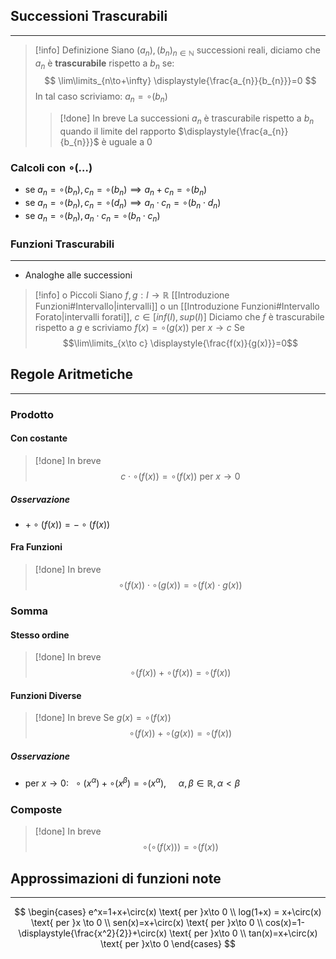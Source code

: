 ## Successioni Trascurabili
---
>[!info] Definizione
>Siano $(a_{n}),(b_{n})_{n\in\mathbb{N}}$ successioni reali, diciamo che $a_{n}$ è **trascurabile** rispetto a $b_{n}$ se:
> $$
\lim\limits_{n\to+\infty} \displaystyle{\frac{a_{n}}{b_{n}}}=0
>$$
>In tal caso scriviamo:
>$a_{n}=\circ (b_{n})$
>>[!done] In breve
>>La successioni $a_{n}$ è trascurabile rispetto a $b_{n}$ quando il limite del rapporto $\displaystyle{\frac{a_{n}}{b_{n}}}$ è uguale a $0$

### Calcoli con $\circ (\dots)$
- se $a_{n}=\circ(b_{n}),c_{n}=\circ(b_{n}) \implies a_{n}+c_{n}=\circ(b_{n})$
- se $a_{n}=\circ (b_{n}),c_{n}=\circ (d_{n})\implies a_{n}\cdot c_{n}=\circ (b_{n}\cdot d_{n})$
- se $a_{n}=\circ (b_{n}),a_{n}\cdot c_{n}=\circ (b_{n}\cdot c_{n})$

### Funzioni Trascurabili
---
- Analoghe alle successioni
>[!info] o Piccoli
>Siano $f,g:I\to\mathbb{R}$ [[Introduzione Funzioni#Intervallo|intervalli]] o un [[Introduzione Funzioni#Intervallo Forato|intervalli forati]], $c\in[inf(I),sup(I)]$
>Diciamo che $f$ è trascurabile rispetto a $g$ e scriviamo $f(x)=\circ(g(x))$ per $x\to c$
>Se
>$$\lim\limits_{x\to c} \displaystyle{\frac{f(x)}{g(x)}}=0$$

## Regole Aritmetiche
---
### Prodotto
#### Con costante
>[!done] In breve
>$$c\cdot\circ(f(x)) = \circ(f(x))\text{ per }x\to0$$
##### Osservazione
- $+\circ(f(x)) = -\circ(f(x))$
#### Fra Funzioni
>[!done] In breve
>$$\circ(f(x))\cdot\circ(g(x))=\circ(f(x)\cdot g(x))$$
### Somma
#### Stesso ordine
>[!done] In breve
>$$\circ(f(x))+\circ(f(x)) = \circ(f(x))$$
#### Funzioni Diverse
>[!done] In breve
>Se $g(x)=\circ(f(x))$
>$$\circ(f(x))+\circ(g(x)) = \circ(f(x))$$

##### Osservazione
- $\text{ per }x\to0:\ \ \circ(x^\alpha)+\circ(x^\beta)=\circ(x^\alpha),\ \ \ \ \ \alpha,\beta\in \mathbb{R},\alpha<\beta$
### Composte
>[!done] In breve
>$$\circ(\circ(f(x)))=\circ(f(x))$$
## Approssimazioni di funzioni note
---
$$
\begin{cases}
e^x=1+x+\circ(x) \text{ per }x\to 0 \\
log(1+x) = x+\circ(x) \text{ per }x \to 0 \\
sen(x)=x+\circ(x) \text{ per }x\to 0 \\
cos(x)=1- \displaystyle{\frac{x^2}{2}}+\circ(x) \text{ per }x\to 0 \\
tan(x)=x+\circ(x) \text{ per }x\to 0
\end{cases}
$$
